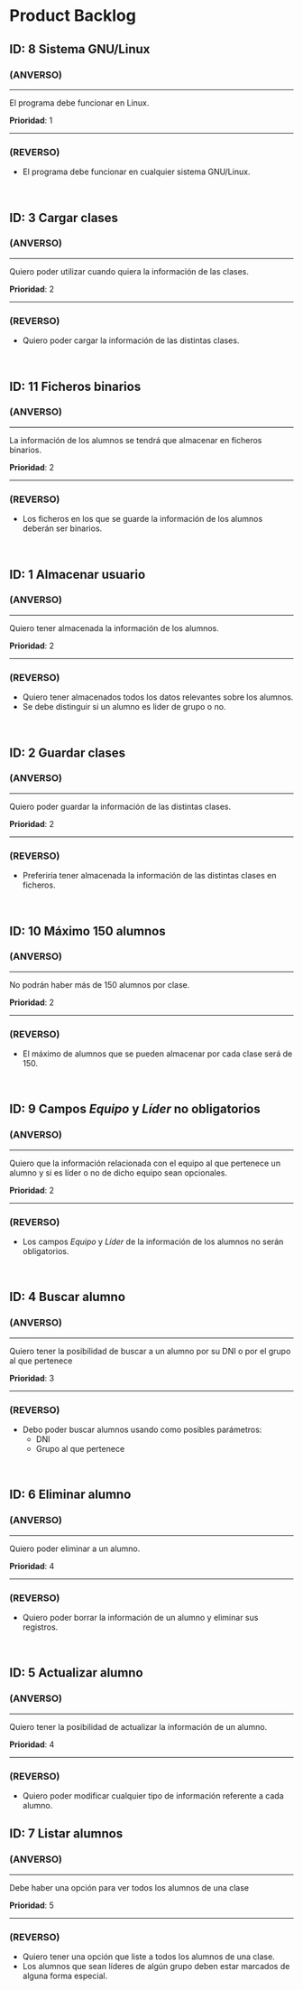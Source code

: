 # Product Backlog

## **ID:** 8 **Sistema GNU/Linux**
### (ANVERSO)

---

El programa debe funcionar en Linux.

**Prioridad**: 1

---

### (REVERSO)
* El programa debe funcionar en cualquier sistema GNU/Linux.

<br>

## **ID:** 3 **Cargar clases**
### (ANVERSO)

---

Quiero poder utilizar cuando quiera la información de las clases.

**Prioridad**: 2

---

### (REVERSO)
* Quiero poder cargar la información de las distintas clases.

<br>

## **ID:** 11 **Ficheros binarios**
### (ANVERSO)

---

La información de los alumnos se tendrá que almacenar en ficheros binarios.

**Prioridad**: 2

---

### (REVERSO)
* Los ficheros en los que se guarde la información de los alumnos deberán ser binarios.

<br>

## **ID:** 1 **Almacenar usuario**
### (ANVERSO)

---

Quiero tener almacenada la información de los alumnos.

**Prioridad**: 2

---

### (REVERSO)
* Quiero tener almacenados todos los datos relevantes sobre los alumnos.
* Se debe distinguir si un alumno es lider de grupo o no.
﻿
<br>

## **ID:** 2 **Guardar clases**
### (ANVERSO)

---
Quiero poder guardar la información de las distintas clases.

**Prioridad**: 2

---
### (REVERSO)
* Preferiría tener almacenada la información de las distintas clases en ficheros.

<br>

## **ID:** 10 **Máximo 150 alumnos**
### (ANVERSO)

---

No podrán haber más de 150 alumnos por clase.

**Prioridad**: 2

---

### (REVERSO)
* El máximo de alumnos que se pueden almacenar por cada clase será de 150.

<br>

## **ID:** 9 **Campos *Equipo* y *Líder* no obligatorios**
### (ANVERSO)

---
Quiero que la información relacionada con el equipo al que pertenece un alumno y si es líder o no de dicho equipo sean opcionales.

**Prioridad**: 2

---

### (REVERSO)
* Los campos *Equipo* y *Líder* de la información de los alumnos no serán obligatorios.

<br>

## **ID:** 4 **Buscar alumno**
### (ANVERSO)

---

Quiero tener la posibilidad de buscar a un alumno por su DNI o por el grupo al que pertenece

**Prioridad**: 3

---

### (REVERSO)
* Debo poder buscar alumnos usando como posibles parámetros:
	* DNI
	* Grupo al que pertenece

<br>

## **ID:** 6 **Eliminar alumno**
### (ANVERSO)

---

Quiero poder eliminar a un alumno.

**Prioridad**: 4

---

### (REVERSO)
* Quiero poder borrar la información de un alumno y eliminar sus registros.

<br>

## **ID:** 5 **Actualizar alumno**
### (ANVERSO)

---

Quiero tener la posibilidad de actualizar la información de un alumno.

**Prioridad**: 4

---

### (REVERSO)
* Quiero poder modificar cualquier tipo de información referente a cada alumno.

## **ID:** 7 **Listar alumnos**
### (ANVERSO)

---

Debe haber una opción para ver todos los alumnos de una clase

**Prioridad**: 5

---

### (REVERSO)
* Quiero tener una opción que liste a todos los alumnos de una clase.
* Los alumnos que sean líderes de algún grupo deben estar marcados de alguna forma especial.